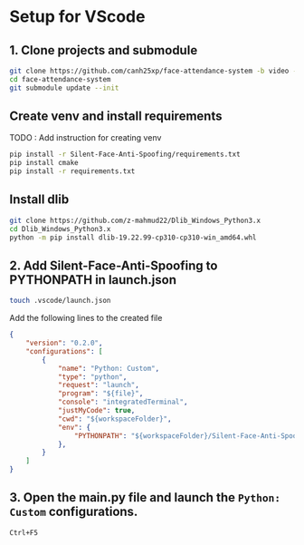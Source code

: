 # Setup for VScode
## 1. Clone projects and submodule
```bash
git clone https://github.com/canh25xp/face-attendance-system -b video --depth 1
cd face-attendance-system
git submodule update --init
```

## Create venv and install requirements
TODO : Add instruction for creating venv
```bash
pip install -r Silent-Face-Anti-Spoofing/requirements.txt
pip install cmake
pip install -r requirements.txt
```

## Install dlib
```bash
git clone https://github.com/z-mahmud22/Dlib_Windows_Python3.x
cd Dlib_Windows_Python3.x
python -m pip install dlib-19.22.99-cp310-cp310-win_amd64.whl
```

## 2. Add Silent-Face-Anti-Spoofing to PYTHONPATH in launch.json
```bash
touch .vscode/launch.json
```
Add the following lines to the created file
```json
{
    "version": "0.2.0",
    "configurations": [
        {
            "name": "Python: Custom",
            "type": "python",
            "request": "launch",
            "program": "${file}",
            "console": "integratedTerminal",
            "justMyCode": true,
            "cwd": "${workspaceFolder}",
            "env": {
                "PYTHONPATH": "${workspaceFolder}/Silent-Face-Anti-Spoofing"
            },
        }
    ]
}
```
## 3. Open the main.py file and launch the `Python: Custom` configurations.
```
Ctrl+F5
```
